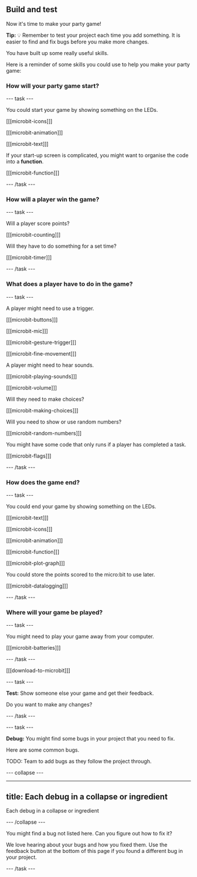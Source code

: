 ## Build and test

Now it's time to make your party game!

**Tip:** 💡 Remember to test your project each time you add something. It is easier to find and fix bugs before you make more changes.

You have built up some really useful skills. 

Here is a reminder of some skills you could use to help you make your party game: 

### How will your party game start?

--- task ---

You could start your game by showing something on the LEDs.

[[[microbit-icons]]]

[[[microbit-animation]]]

[[[microbit-text]]]

If your start-up screen is complicated, you might want to organise the code into a **function**.

[[[microbit-function]]]

--- /task ---

### How will a player win the game?

--- task ---

Will a player score points?

[[[microbit-counting]]]

Will they have to do something for a set time?

[[[microbit-timer]]]

--- /task ---

### What does a player have to do in the game?

--- task ---

A player might need to use a trigger.

[[[microbit-buttons]]]

[[[microbit-mic]]]

[[[microbit-gesture-trigger]]]

[[[microbit-fine-movement]]]

A player might need to hear sounds.

[[[microbit-playing-sounds]]]

[[[microbit-volume]]]

Will they need to make choices?

[[[microbit-making-choices]]]

Will you need to show or use random numbers?

[[[microbit-random-numbers]]]

You might have some code that only runs if a player has completed a task.

[[[microbit-flags]]]

--- /task ---

### How does the game end?

--- task ---

You could end your game by showing something on the LEDs.

[[[microbit-text]]]

[[[microbit-icons]]]

[[[microbit-animation]]]

[[[microbit-function]]]

[[[microbit-plot-graph]]]

You could store the points scored to the micro:bit to use later.

[[[microbit-datalogging]]]

--- /task ---

### Where will your game be played?

--- task ---

You might need to play your game away from your computer.

[[[microbit-batteries]]]

--- /task ---

[[[download-to-microbit]]]

--- task ---

**Test:** Show someone else your game and get their feedback. 

Do you want to make any changes? 

--- /task ---

--- task ---

**Debug:** You might find some bugs in your project that you need to fix. 

Here are some common bugs.

TODO: Team to add bugs as they follow the project through.

--- collapse ---

---
title: Each debug in a collapse or ingredient
---

Each debug in a collapse or ingredient

--- /collapse ---

You might find a bug not listed here. Can you figure out how to fix it?

We love hearing about your bugs and how you fixed them. Use the feedback button at the bottom of this page if you found a different bug in your project.

--- /task ---
